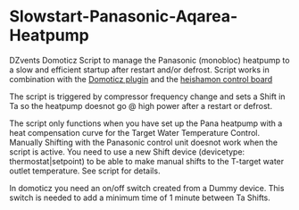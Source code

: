 # Slowstart-Panasonic-Aqarea-Heatpump
DZvents Domoticz Script to manage the Panasonic (monobloc) heatpump to a slow and efficient startup after restart and/or defrost.
Script works in combination with the [Domoticz plugin](https://github.com/MarFanNL/HeishamonMQTT/tree/main) and the [heishamon control board](https://www.tindie.com/stores/thehognl/)

The script is triggered by compressor frequency change and sets a Shift in Ta so the heatpump doesnot go @ high power after a restart or defrost.

The script only functions when you have set up the Pana heatpump with a heat compensation curve for the Target Water Temperature Control. Manually Shifting with the Panasonic control unit doesnot work when the script is active. You need to use a new Shift device (devicetype: thermostat|setpoint) to be able to make manual shifts to the T-target water outlet temperature. See script for details.

In domoticz you need an on/off switch created from a Dummy device. This switch is needed to add a minimum time of 1 minute between Ta Shifts.
